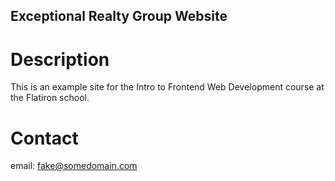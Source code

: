 Exceptional Realty Group Website
---

# Description

This is an example site for the Intro to Frontend Web Development course
at the Flatiron school.

# Contact

email: fake@somedomain.com